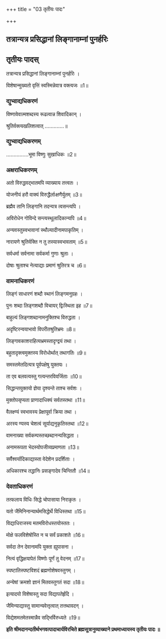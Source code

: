 +++
title = "03 तृतीयः पादः"

+++


## तत्रान्यत्र प्रसिद्धानां लिङ्गानाम्नां पुनर्हरिः

## तृतीयः पादस्

तत्रान्यत्र प्रसिद्धानां लिङ्गानाम्नां पुनर्हरिः ।

विशेषान्मुख्यतो वृत्तिं स्वस्मिन्नेवात्र वक्त्यजः ॥1॥

### द्युभ्वाद्यधिकरणं

विष्णावेवात्मशब्दस्य रूढत्वान्न शिवादिकान् ।

श्रुतिर्वक्त्यखलिशत्वात् .............॥

### द्युभ्वाद्यधिकरणम्

...............भूमा विष्णुः सुखाधिकः ॥2॥

### अक्षराधिकरणम्

अतो विरुद्धवद्भातमपि व्याख्याय तत्त्वतः ।

योजनीयं हरौ वाक्यं विरुद्धैर्लाःक्षणैर्युतम् ॥3॥

ब्रह्मैव तानि लिङ्गानि तदन्यत्र त्वसन्त्यपि ।

अविरोधेन गोविन्दे सन्त्यस्थूलादिकान्यपि ॥4॥

अन्यवस्तुस्वभावानां स्थौल्यादीनामपाकृतिम् ।

नारायणे श्रुतिर्वक्ति न तु तस्यास्वभावताम् ॥5॥

सर्वधर्मा सर्वनामा सर्वकर्मा गुणाः श्रुताः ।

दोषाः श्रुताश्च नेत्याद्याः प्रमाणं श्रुतिरत्र च ॥6॥

### वामनाधिकरणं

लिङ्गं साधारणं शब्दौ स्थानं लिङ्गमनुग्रहः ।

पुनः शब्दा लिङ्गशब्दौ विचायर् द्विःस्थिता इह ॥7॥

बाहुल्यं लिङ्गशब्दानामनुक्तिश्च विरुद्धता ।

अदृष्टिरन्वयाभावो विपरीतश्रुतिभ्रमः ॥8॥

लिङ्गावकाशराहित्यभ्रमस्तादृग्द्वयं तथा ।

बहुतादृक्त्वमुक्तस्य विरोधोर्थात् तथागतिः ॥9॥

समस्तमेतदित्यत्र पूर्वपक्षेषु युक्तयः ।

ता एव बलवत्यस्तु गत्यन्तरविवर्जिताः ॥10॥

सिद्धान्तयुक्तयो ज्ञेया दृश्यन्ते ताश्च सर्वशः ।

मुक्तोपसृप्यता प्राणादाधिक्यं सर्वतस्तथा ॥11॥

वैलक्ष्ण्यं स्वभावस्य प्रेक्षापूर्वा क्रिया तथा ।

अरस्य ण्यस्य चेशत्वं सूर्याद्यनुकृतिस्तथा ॥12॥

वामनाख्या सर्वकम्पस्तच्छब्दानन्यसिद्धता ।

अनामरूपता भेदस्योपजीव्यप्रमाणता ॥13॥

सर्वैश्वर्यादिकाद्यास्ता वेदेशेन प्रदर्शिताः ।

अधिकारश्च तद्धानिः प्रसङ्गादेव चिन्तितौ ॥14॥

### देवताधिकरणं

तत्फलाय विधिः सिद्धे चोपासाया निराकृतः ।

यतो जैमिनिनान्यार्थमसिद्धेर्थे विधिस्तथा ॥15॥

विद्याधिराजस्य मतमविरोधस्तयोस्ततः ।

मोक्षे फलविशेषोस्ति न च सर्वं प्रकाशते ॥16॥

सर्वदा तेन देवानामपि युक्ता ह्युपासना ।

नित्यं वृद्धिक्षयापेतं विष्णोः पूर्णं तु वेदनम् ॥17॥

स्पष्टातिस्पष्टविशदं ब्रह्मणोशेषवस्तुगम् ।

अन्येषां क्रमशो ज्ञानं मितवस्तुगतं सदा ॥18॥

इत्यादयो विशेषास्तु सदा विद्यापतेर्हृदि ।

जैमिन्याद्यास्तु सामान्यवेत्तृत्वात् तत्तथावदन् ।

विद्येशमतमेतस्मान्नैव सद्भिर्विरुध्यते ॥19॥

**इति श्रीमदानन्दतीर्थभगवत्पादाचार्यविरचिते ब्रह्मसूत्रानुव्याख्याने प्रथमाध्यायस्य तृतीयः पादः ॥**

